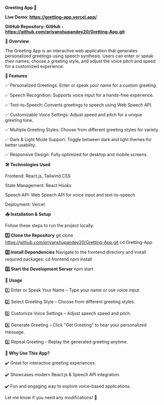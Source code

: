**Greeting App 🎉**

**Live Demo: https://gretting-app.vercel.app/**

**GitHub Repository: GitHub - https://github.com/priyanshupandey20/Gretting-App.git**


**📌 Overview**

The Greeting App is an interactive web application that generates personalized greetings using speech synthesis. Users can enter or speak their names, choose a greeting style, and adjust the voice pitch and speed for a customized experience.



**🚀 Features**

✅ Personalized Greetings: Enter or speak your name for a custom greeting.

✅ Speech Recognition: Supports voice input for a hands-free experience.

✅ Text-to-Speech: Converts greetings to speech using Web Speech API.

✅ Customizable Voice Settings: Adjust speed and pitch for a unique greeting tone.

✅ Multiple Greeting Styles: Choose from different greeting styles for variety.

✅ Dark & Light Mode Support: Toggle between dark and light themes for better usability.

✅ Responsive Design: Fully optimized for desktop and mobile screens.


**🛠️ Technologies Used**

Frontend: React.js, Tailwind CSS

State Management: React Hooks

Speech API: Web Speech API for voice input and text-to-speech

Deployment: Vercel



**📥 Installation & Setup**

Follow these steps to run the project locally:

**1️⃣ Clone the Repository**
git clone https://github.com/priyanshupandey20/Gretting-App.git
cd Gretting-App

**2️⃣ Install Dependencies**
Navigate to the frontend directory and install required packages:
cd frontend
npm install

**3️⃣ Start the Development Server**
npm start


**📌 Usage**

1️⃣ Enter or Speak Your Name – Type your name or use voice input.

2️⃣ Select Greeting Style – Choose from different greeting styles.

3️⃣ Customize Voice Settings – Adjust speech speed and pitch.

4️⃣ Generate Greeting – Click "Get Greeting" to hear your personalized message.

5️⃣ Repeat Greeting – Replay the generated greeting anytime.


**🌟 Why Use This App?**

✔️ Great for interactive greeting experiences.

✔️ Showcases modern React.js & Speech API integration.

✔️ Fun and engaging way to explore voice-based applications.

Let me know if you need any modifications! 🚀
